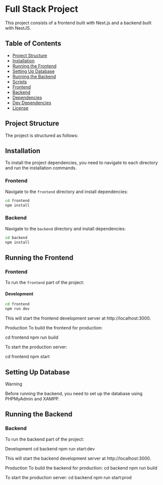# Full Stack Project

This project consists of a frontend built with Next.js and a backend built with NestJS.

## Table of Contents

- [Project Structure](#project-structure)
- [Installation](#installation)
- [Running the Frontend](#running-the-frontend)
- [Setting Up Database](#setting-up-database)
- [Running the Backend](#running-the-backend)
- [Scripts](#scripts)
- [Frontend](#frontend)
- [Backend](#backend)
- [Dependencies](#dependencies)
- [Dev Dependencies](#dev-dependencies)
- [License](#license)

## Project Structure

The project is structured as follows:





## Installation

To install the project dependencies, you need to navigate to each directory and run the installation commands.

### Frontend

Navigate to the `frontend` directory and install dependencies:

```sh
cd frontend
npm install
```

### Backend

Navigate to the `backend` directory and install dependencies:

```sh
cd backend
npm install
```

## Running the Frontend

### Frontend
To run the `frontend` part of the project:

#### Development
```sh
cd frontend
npm run dev
```

This will start the frontend development server at http://localhost:3000.

Production
To build the frontend for production:

cd frontend
npm run build

To start the production server:

cd frontend
npm start

## Setting Up Database

> [!WARNING]
> Before running the backend, you need to set up the database using PHPMyAdmin and XAMPP.


## Running the Backend

### Backend
To run the backend part of the project:

Development
cd backend
npm run start:dev

This will start the backend development server at http://localhost:3000.

Production
To build the backend for production:
cd backend
npm run build

To start the production server:
cd backend
npm run start:prod



